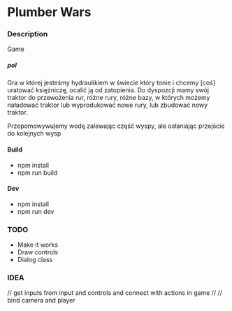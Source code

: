 # Plumber Wars

### Description
Game

##### pol
Gra w której jesteśmy hydraulikiem w świecie który tonie i chcemy [coś] uratować księżniczę, ocalić ją od zatopienia. Do dyspozcji mamy swój traktor do przewożenia rur, różne rury, różne bazy, w których możemy naładować traktor lub wyprodukować nowe rury, lub zbudować nowy traktor.

Przepomowywujemy wodę zalewając część wyspy, ale osłaniając przejście do kolejnych wysp


#### Build
* npm install
* npm run build

#### Dev
* npm install
* npm run dev

### TODO
* Make it works
* Draw controls
* Dialog class

### IDEA



// get inputs from input and controls and connect with actions in game
//
// bind camera and player
